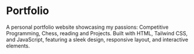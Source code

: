 # Portfolio
A personal portfolio website showcasing my passions: Competitive Programming, Chess, reading and Projects. Built with HTML, Tailwind CSS, and JavaScript, featuring a sleek design, responsive layout, and interactive elements.
